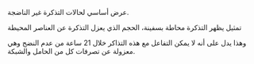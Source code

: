عرض أساسي لحالات التذكرة غير الناضجة.

تمثيل يظهر التذكرة محاطة بسفينة، الحجم الذي يعزل التذكرة عن العناصر المحيطة

وهذا يدل على أنه لا يمكن التفاعل مع هذه التذاكر خلال 21 ساعة من عدم النضج وهي معزولة عن تصرفات كل من الحامل والشبكة.
